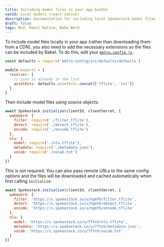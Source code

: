 ```yaml
---
title: Including model files in your app bundle
navId: Local models (react-native)
description: Documentation for including local Spokestack model files in React Native app bundles.
draft: false
tags: NLU, React Native, Wake Word
---
```


To include model files locally in your app (rather than downloading them from a CDN), you also need to add the necessary extensions so
the files can be included by Babel. To do this, edit your [`metro.config.js`](https://facebook.github.io/metro/docs/configuration/).

```js
const defaults = require('metro-config/src/defaults/defaults')

module.exports = {
  resolver: {
    // json is already in the list
    assetExts: defaults.assetExts.concat(['tflite', 'txt'])
  }
}
```

Then include model files using source objects:

```js
await Spokestack.initialize(clientId, clientSecret, {
  wakeword: {
    filter: require('./filter.tflite'),
    detect: require('./detect.tflite'),
    encode: require('./encode.tflite')
  },
  nlu: {
    model: require('./nlu.tflite'),
    metadata: require('./metadata.json'),
    vocab: require('./vocab.txt')
  }
})
```

This is not required. You can also pass remote URLs to the same config options and the files will be downloaded and cached automatically when first calling `initialize`:

```js
await Spokestack.initialize(clientId, clientSecret, {
  wakeword: {
    filter: 'https://s.spokestack.io/u/hgmYb/filter.tflite',
    detect: 'https://s.spokestack.io/u/hgmYb/detect.tflite',
    encode: 'https://s.spokestack.io/u/hgmYb/encode.tflite'
  },
  nlu: {
    model: 'https://s.spokestack.io/u/7fYxV/nlu.tflite',
    metadata: 'https://s.spokestack.io/u/7fYxV/metadata.json',
    vocab: 'https://s.spokestack.io/u/7fYxV/vocab.txt'
  }
})
```

